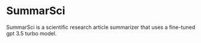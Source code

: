 # SummarSci
SummarSci is a scientific research article summarizer that uses a fine-tuned gpt 3.5 turbo model.
